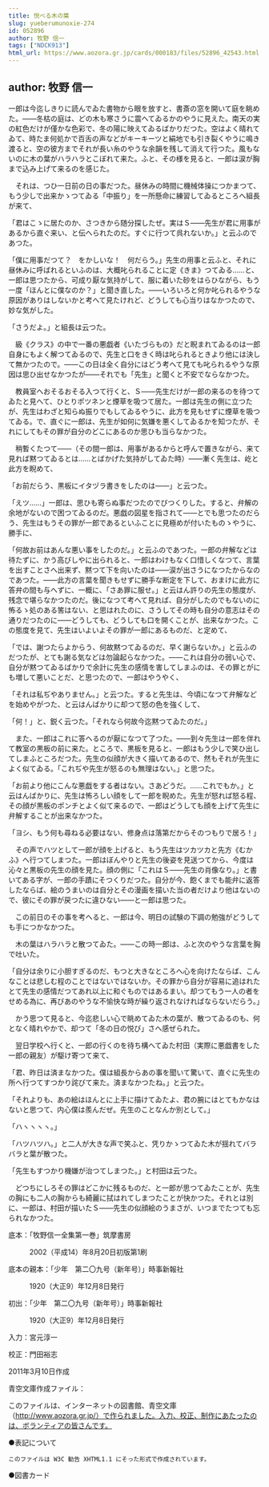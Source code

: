 ```yaml
---
title: 悦べる木の葉
slug: yueberumunoxie-274
id: 052896
author: 牧野 信一
tags: ["NDCK913"]
html_url: https://www.aozora.gr.jp/cards/000183/files/52896_42543.html
---
```


## author: 牧野 信一

一郎は今迄しきりに読んでゐた書物から眼を放すと、書斎の窓を開いて庭を眺めた。――冬枯の庭は、どの木も寒さうに震へてゐるかのやうに見えた。南天の実の紅色だけが僅かな色彩で、冬の陽に映えてゐるばかりだつた。空はよく晴れてゐて、時たま何処かで百舌の声などがキーキーツと絹地でも引き裂くやうに鳴き渡ると、空の彼方までそれが長い糸のやうな余韻を残して消えて行つた。風もないのに木の葉がハラハラとこぼれて来た。ふと、その様を見ると、一郎は涙が胸まで込み上げて来るのを感じた。

　それは、つひ一日前の日の事だつた。昼休みの時間に機械体操につかまつて、もう少しで出来かゝつてゐる「中振り」を一所懸命に練習してゐるところへ組長が来て、

「君はこゝに居たのか、さつきから随分探したぜ。実はＳ――先生が君に用事があるから直ぐ来い、と伝へられたのだ。すぐに行つて呉れないか。」と云ふのであつた。

「僕に用事だつて？　をかしいな！　何だらう。」先生の用事と云ふと、それに昼休みに呼ばれるといふのは、大概叱られることに定《きま》つてゐる……と、一郎は思つたから、可成り厭な気持がして、服に着いた砂をはらひながら、もう一度「ほんとに僕なのか？」と聞き直した。――いろいろと何か叱られるやうな原因がありはしないかと考へて見たけれど、どうしても心当りはなかつたので、妙な気がした。

「さうだよ。」と組長は云つた。

　級《クラス》の中で一番の悪戯者《いたづらもの》だと睨まれてゐるのは一郎自身にもよく解つてゐるので、先生と口をきく時は叱られるときより他には決して無かつたので。――この日は全く自分にはどう考へて見ても叱られるやうな原因は思ひ出せなかつたが――それでも「先生」と聞くと不安でならなかつた。

　教員室へおそるおそる入つて行くと、Ｓ――先生だけが一郎の来るのを待つてゐたと見へて、ひとりポツネンと煙草を吸つて居た。一郎は先生の側に立つたが、先生はわざと知らぬ振りでもしてゐるやうに、此方を見もせずに煙草を吸つてゐる。で、直ぐに一郎は、先生が如何に気嫌を悪くしてゐるかを知つたが、それにしてもその罪が自分のどこにあるのか思ひも当らなかつた。

　稍暫くたつて――（その間一郎は、用事があるからと呼んで置きながら、来て見れば黙つてゐるとは……とばかげた気持がしてゐた時）――漸く先生は、屹と此方を睨めて、

「お前だらう、黒板にイタヅラ書きをしたのは――」と云つた。

「えツ……」一郎は、思ひも寄らぬ事だつたのでびつくりした。すると、弁解の余地がないので困つてゐるのだ。悪戯の図星を指されて――とでも思つたのだらう、先生はもうその罪が一郎であるといふことに見極めが付いたものゝやうに、勝手に、

「何故お前はあんな悪い事をしたのだ。」と云ふのであつた。一郎の弁解などは待たずに、かう高びしやに出られると、一郎はわけもなく口惜しくなつて、言葉を出すことさへ出来ず、黙つて下を向いたのは――涙が出さうになつたからなのであつた。――此方の言葉を聞きもせずに勝手な断定を下して、おまけに此方に答弁の間も与へずに、一概に、「さあ罪に服せ。」と云はん許りの先生の態度が、残念で堪らなかつたのだ。後になつて考へて見れば、自分がしたのでもないのに怖るゝ処のある筈はない、と思はれたのに、さうしてその時も自分の意志はその通りだつたのに――どうしても、どうしても口を開くことが、出来なかつた。この態度を見て、先生はいよいよその罪が一郎にあるものだ、と定めて、

「では、謝つたらよからう、何故黙つてゐるのだ、早く謝らないか。」と云ふのだつたが、とても謝る気などは勿論起らなかつた。――これは自分の弱い心で、自分が黙つてゐるばかりで余計に先生の感情を害してしまふのは、その罪とがにも増して悪いことだ、と思つたので、一郎はやうやく、

「それは私ぢやありません。」と云つた。すると先生は、今頃になつて弁解などを始めやがつた、と云はんばかりに却つて怒の色を強くして、

「何！」と、鋭く云つた。「それなら何故今迄黙つてゐたのだ。」

　また、一郎はこれに答へるのが厭になつて了つた。――到々先生は一郎を伴れて教室の黒板の前に来た。ところで、黒板を見ると、一郎はもう少しで笑ひ出してしまふところだつた。先生の似顔が大きく描いてあるので、然もそれが先生によく似てゐる。「これぢや先生が怒るのも無理はない。」と思つた。

「お前より他にこんな悪戯をする者はない。さあどうだ。……これでもか。」と云はんばかりに、先生は怖ろしい顔をして一郎を睨めた。先生が怒れば怒る程、その顔が黒板のポンチとよく似て来るので、一郎はどうしても顔を上げて先生に弁解することが出来なかつた。

「ヨシ、もう何も尋ねる必要はない、修身点は落第だからそのつもりで居ろ！」

　その声でハツとして一郎が顔を上げると、もう先生はツカツカと先方《むかふ》へ行つてしまつた。一郎はぼんやりと先生の後姿を見送つてから、今度は沁々と黒板の先生の顔を見た。顔の側に「これはＳ――先生の肖像なり。」と書いてある字が、一郎の手蹟にそつくりだつた。自分が今、飽くまでも能弁に返答したならば、絵のうまいのは自分とその漫画を描いた当の者だけより他はないので、彼にその罪が戻つたに違ひない――と一郎は思つた。

　この前日のその事を考へると、一郎は今、明日の試験の下調の勉強がどうしても手につかなかつた。

　木の葉はハラハラと散つてゐた。――この時一郎は、ふと次のやうな言葉を胸で吐いた。

「自分は余りに小胆すぎるのだ、もつと大きなところへ心を向けたならば、こんなことは悲しむ程のことではないではないか。その罪から自分が容易に追はれたとて先生の感情だつてあれ以上に和ぐものではあるまい。却つてもう一人の者をせめる為に、再びあのやうな不愉快な時が繰り返されなければならないだらう。」

　かう思つて見ると、今迄悲しい心で眺めてゐた木の葉が、散つてゐるのも、何となく晴れやかで、却つて「冬の日の悦び」さへ感ぜられた。

　翌日学校へ行くと、一郎の行くのを待ち構へてゐた村田（実際に悪戯書をした一郎の親友）が駆け寄つて来て、

「君、昨日は済まなかつた。僕は組長からあの事を聞いて驚いて、直ぐに先生の所へ行つてすつかり詫びて来た。済まなかつたね。」と云つた。

「それよりも、あの絵はほんとに上手に描けてゐたよ、君の腕にはとてもかなはないと思つて、内心僕は羨んだぜ。先生のことなんか別として。」

「ハヽヽヽヽ。」

「ハツハツハ。」と二人が大きな声で笑ふと、凭りかゝつてゐた木が揺れてバラバラと葉が散つた。

「先生もすつかり機嫌が治つてしまつた。」と村田は云つた。

　どつちにしろその罪はどこかに残るものだ、と一郎が思つてゐたことが、先生の胸にも二人の胸からも綺麗に拭はれてしまつたことが快かつた。それとは別に、一郎は、村田が描いたＳ――先生の似顔絵のうまさが、いつまでたつても忘られなかつた。













底本：「牧野信一全集第一巻」筑摩書房

　　　2002（平成14）年8月20日初版第1刷

底本の親本：「少年　第二〇九号（新年号）」時事新報社

　　　1920（大正9）年12月8日発行

初出：「少年　第二〇九号（新年号）」時事新報社

　　　1920（大正9）年12月8日発行

入力：宮元淳一

校正：門田裕志

2011年3月10日作成

青空文庫作成ファイル：

このファイルは、インターネットの図書館、青空文庫（http://www.aozora.gr.jp/）で作られました。入力、校正、制作にあたったのは、ボランティアの皆さんです。











●表記について


	このファイルは W3C 勧告 XHTML1.1 にそった形式で作成されています。







●図書カード